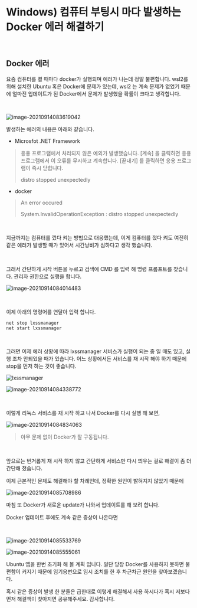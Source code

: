 

# Windows) 컴퓨터 부팅시 마다 발생하는 Docker 에러 해결하기

​	

## Docker 에러 

요즘 컴퓨터를 켤 때마다 docker가 실행되며 에러가 나는데 정말 불편합니다. wsl2를 위해 설치한 Ubuntu 혹은 Docker에 문제가 있는데, wsl2 는 계속 문제가 없었기 때문에 얼마전 업데이트가 된 Docker에서 문제가 발생했을 확률이 크다고 생각합니다.

​	

![image-20210914083619042](https://raw.githubusercontent.com/Shane-Park/markdownBlog/master/devops/docker/distro-error.assets/image-20210914083619042.png)

발생하는 에러의 내용은 아래와 같습니다.

- Microsfot .NET Framework

>  응용 프로그램에서 처리되지 않은 예외가 발생했습니다. [계속] 을 클릭하면 응용 프로그램에서 이 오류를 무시하고 계속합니다. [끝내기] 를 클릭하면 응용 프로그램이 즉시 닫힙니다.
>
> distro stopped unexpectedly

- docker

> An error occured 
>
> System.InvalidOperationException : distro stopped unexpectedly

​	

지금까지는 컴퓨터를 껐다 켜는 방법으로 대응했는데, 이게 컴퓨터를 껐다 켜도 여전히 같은 에러가 발생할 때가 있어서 시간낭비가 심하다고 생각 했습니다.

​		

그래서 간단하게 시작 버튼을 누르고 검색에 CMD 를 입력 해 명령 프롬프트를 찾습니다. 관리자 권한으로 실행을 합니다.

![image-20210914084014483](https://raw.githubusercontent.com/Shane-Park/markdownBlog/master/devops/docker/distro-error.assets/image-20210914084014483.png)

​	

이제 아래의 명령어를 연달아 입력 합니다.

```shell
net stop lxssmanager
net start lxssmanager
```

​	

그러면 이제 에러 상황에 따라 lxssmanager 서비스가 실행이 되는 중 일 때도 있고, 실행 조차 안되었을 때가 있습니다. 어느 상황에서든 서비스를 재 시작 해야 하기 때문에 stop을 먼저 하는 것이 좋습니다.

![lxssmanager](https://raw.githubusercontent.com/Shane-Park/markdownBlog/master/devops/docker/distro-error.assets/lxssmanager.png)

![image-20210914084338772](https://raw.githubusercontent.com/Shane-Park/markdownBlog/master/devops/docker/distro-error.assets/image-20210914084338772.png)

​	

이렇게 리눅스 서비스를 재 시작 하고 나서 Docker를 다시 실행 해 보면,

![image-20210914084834063](https://raw.githubusercontent.com/Shane-Park/markdownBlog/master/devops/docker/distro-error.assets/image-20210914084834063.png)

> 아무 문제 없이 Docker가 잘 구동됩니다.

​		

앞으로는 번거롭게 재 시작 하지 않고 간단하게 서비스만 다시 띄우는 걸로 해결이 좀 더 간단해 졌습니다.

이제 근본적인 문제도 해결해야 할 차례인데, 정확한 원인이 밝혀지지 않았기 때문에

![image-20210914085708986](https://raw.githubusercontent.com/Shane-Park/markdownBlog/master/devops/docker/distro-error.assets/image-20210914085708986.png)

마침 또 Docker가 새로운 update가 나와서 업데이트를 해 보려 합니다.

Docker 업데이트 후에도 계속 같은 증상이 나온다면

​	

![image-20210914085533769](https://raw.githubusercontent.com/Shane-Park/markdownBlog/master/devops/docker/distro-error.assets/image-20210914085533769.png)

![image-20210914085555061](https://raw.githubusercontent.com/Shane-Park/markdownBlog/master/devops/docker/distro-error.assets/image-20210914085555061.png)

Ubuntu 앱을 한번 초기화 해 볼 계획 입니다. 일단 당장 Docker를 사용하지 못하면 불편함이 커지기 때문에 임기응변으로 임시 조치를 한 후 차근차근 원인을 찾아보겠습니다.

혹시 같은 증상이 발생 한 분들은 급한대로 이렇게 해결해서 사용 하시다가 혹시 저보다 먼저 해결책이 찾아지면 공유해주세요. 감사합니다.